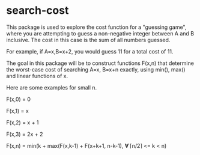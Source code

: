 search-cost
===========
This package is used to explore the cost function for a "guessing game", 
where you are attempting to guess a non-negative integer between 
A and B inclusive.  The cost in this case is the sum of all numbers
guessed.

For example, if A=x,B=x+2, you would guess 11 for a total cost of 11.

The goal in this package will be to construct functions F(x,n) that 
determine the worst-case cost of searching A=x, B=x+n exactly, 
using min(), max() and linear functions of x.

Here are some examples for small n.

F(x,0) = 0

F(x,1) = x

F(x,2) = x + 1

F(x,3) = 2x + 2

F(x,n) = min(k + max(F(x,k-1) + F(x+k+1, n-k-1), **∀** ⌈n/2⌉ <= k < n)
